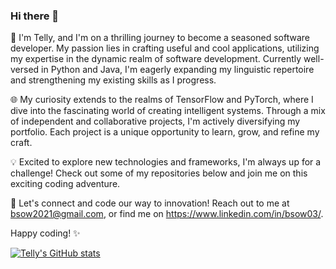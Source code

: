 ### Hi there 👋

👋 I'm Telly, and I'm on a thrilling journey to become a seasoned software developer. My passion lies in crafting useful and cool applications, utilizing my expertise in the dynamic realm of software development. Currently well-versed in Python and Java, I'm eagerly expanding my linguistic repertoire and strengthening my existing skills as I progress.

🌐 My curiosity extends to the realms of TensorFlow and PyTorch, where I dive into the fascinating world of creating intelligent systems. Through a mix of independent and collaborative projects, I'm actively diversifying my portfolio. Each project is a unique opportunity to learn, grow, and refine my craft.

💡 Excited to explore new technologies and frameworks, I'm always up for a challenge! Check out some of my repositories below and join me on this exciting coding adventure.

🚀 Let's connect and code our way to innovation! Reach out to me at bsow2021@gmail.com, or find me on https://www.linkedin.com/in/bsow03/.

Happy coding! ✨

[![Telly's GitHub stats](https://github-readme-stats.vercel.app/api?username=bsow03)](https://github.com/anuraghazra/github-readme-stats)
